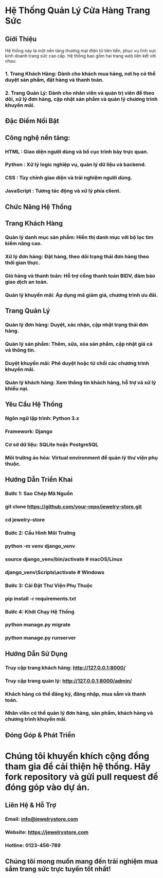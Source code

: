 # Hệ Thống Quản Lý Cửa Hàng Trang Sức

## Giới Thiệu

Hệ thống này là một nền tảng thương mại điện tử tiên tiến, phục vụ lĩnh vực kinh doanh trang sức cao cấp. Hệ thống bao gồm hai trang web liên kết với nhau:

### 1. Trang Khách Hàng: Dành cho khách mua hàng, nơi họ có thể duyệt sản phẩm, đặt hàng và thanh toán.

### 2. Trang Quản Lý: Dành cho nhân viên và quản trị viên để theo dõi, xử lý đơn hàng, cập nhật sản phẩm và quản lý chương trình khuyến mãi.

## Đặc Điểm Nổi Bật

## Công nghệ nền tảng:

### HTML : Giao diện người dùng và bố cục trình bày trực quan.

### Python : Xử lý logic nghiệp vụ, quản lý dữ liệu và backend.

### CSS : Tùy chỉnh giao diện và trải nghiệm người dùng.

### JavaScript : Tương tác động và xử lý phía client.

## Chức Năng Hệ Thống

## Trang Khách Hàng

### Quản lý danh mục sản phẩm: Hiển thị danh mục với bộ lọc tìm kiếm nâng cao.

### Xử lý đơn hàng: Đặt hàng, theo dõi trạng thái đơn hàng theo thời gian thực.

### Giỏ hàng và thanh toán: Hỗ trợ cổng thanh toán BIDV, đảm bảo giao dịch an toàn.

### Quản lý khuyến mãi: Áp dụng mã giảm giá, chương trình ưu đãi.

## Trang Quản Lý

### Quản lý đơn hàng: Duyệt, xác nhận, cập nhật trạng thái đơn hàng.

### Quản lý sản phẩm: Thêm, sửa, xóa sản phẩm, cập nhật giá cả và thông tin.

### Duyệt khuyến mãi: Phê duyệt hoặc từ chối các chương trình khuyến mãi.

### Quản lý khách hàng: Xem thông tin khách hàng, hỗ trợ và xử lý khiếu nại.

## Yêu Cầu Hệ Thống

### Ngôn ngữ lập trình: Python 3.x

### Framework: Django

### Cơ sở dữ liệu: SQLite hoặc PostgreSQL

### Môi trường ảo hóa: Virtual environment để quản lý thư viện phụ thuộc.

## Hướng Dẫn Triển Khai

### Bước 1: Sao Chép Mã Nguồn

### git clone https://github.com/your-repo/jewelry-store.git
### cd jewelry-store

### Bước 2: Cấu Hình Môi Trường

### python -m venv django_venv
### source django_venv/bin/activate  # macOS/Linux
### django_venv\Scripts\activate  # Windows

### Bước 3: Cài Đặt Thư Viện Phụ Thuộc

### pip install -r requirements.txt

### Bước 4: Khởi Chạy Hệ Thống

### python manage.py migrate
### python manage.py runserver

## Hướng Dẫn Sử Dụng

### Truy cập trang khách hàng: http://127.0.0.1:8000/

### Truy cập trang quản lý: http://127.0.0.1:8000/admin/

### Khách hàng có thể đăng ký, đăng nhập, mua sắm và thanh toán.

### Nhân viên có thể quản lý đơn hàng, sản phẩm, khách hàng và chương trình khuyến mãi.

## Đóng Góp & Phát Triển

# Chúng tôi khuyến khích cộng đồng tham gia để cải thiện hệ thống. Hãy fork repository và gửi pull request để đóng góp vào dự án.

## Liên Hệ & Hỗ Trợ

### Email: info@jewelrystore.com

### Website: https://jewelrystore.com

### Hotline: 0123-456-789

## Chúng tôi mong muốn mang đến trải nghiệm mua sắm trang sức trực tuyến tốt nhất!

